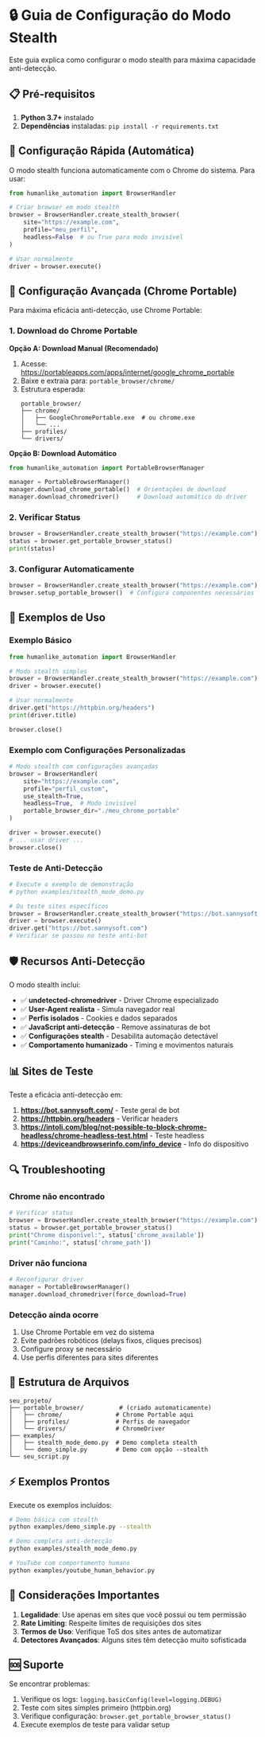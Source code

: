 # 🔒 Guia de Configuração do Modo Stealth

Este guia explica como configurar o modo stealth para máxima capacidade anti-detecção.

## 📋 Pré-requisitos

1. **Python 3.7+** instalado
2. **Dependências** instaladas: `pip install -r requirements.txt`

## 🚀 Configuração Rápida (Automática)

O modo stealth funciona automaticamente com o Chrome do sistema. Para usar:

```python
from humanlike_automation import BrowserHandler

# Criar browser em modo stealth
browser = BrowserHandler.create_stealth_browser(
    site="https://example.com",
    profile="meu_perfil",
    headless=False  # ou True para modo invisível
)

# Usar normalmente
driver = browser.execute()
```

## 🔧 Configuração Avançada (Chrome Portable)

Para máxima eficácia anti-detecção, use Chrome Portable:

### 1. Download do Chrome Portable

**Opção A: Download Manual (Recomendado)**
1. Acesse: https://portableapps.com/apps/internet/google_chrome_portable
2. Baixe e extraia para: `portable_browser/chrome/`
3. Estrutura esperada:
   ```
   portable_browser/
   ├── chrome/
   │   ├── GoogleChromePortable.exe  # ou chrome.exe
   │   └── ...
   ├── profiles/
   └── drivers/
   ```

**Opção B: Download Automático**
```python
from humanlike_automation import PortableBrowserManager

manager = PortableBrowserManager()
manager.download_chrome_portable()  # Orientações de download
manager.download_chromedriver()     # Download automático do driver
```

### 2. Verificar Status

```python
browser = BrowserHandler.create_stealth_browser("https://example.com")
status = browser.get_portable_browser_status()
print(status)
```

### 3. Configurar Automaticamente

```python
browser = BrowserHandler.create_stealth_browser("https://example.com")
browser.setup_portable_browser()  # Configura componentes necessários
```

## 🎯 Exemplos de Uso

### Exemplo Básico
```python
from humanlike_automation import BrowserHandler

# Modo stealth simples
browser = BrowserHandler.create_stealth_browser("https://example.com")
driver = browser.execute()

# Usar normalmente
driver.get("https://httpbin.org/headers")
print(driver.title)

browser.close()
```

### Exemplo com Configurações Personalizadas
```python
# Modo stealth com configurações avançadas
browser = BrowserHandler(
    site="https://example.com",
    profile="perfil_custom",
    use_stealth=True,
    headless=True,  # Modo invisível
    portable_browser_dir="./meu_chrome_portable"
)

driver = browser.execute()
# ... usar driver ...
browser.close()
```

### Teste de Anti-Detecção
```python
# Execute o exemplo de demonstração
# python examples/stealth_mode_demo.py

# Ou teste sites específicos
browser = BrowserHandler.create_stealth_browser("https://bot.sannysoft.com")
driver = browser.execute()
driver.get("https://bot.sannysoft.com")
# Verificar se passou no teste anti-bot
```

## 🛡️ Recursos Anti-Detecção

O modo stealth inclui:

- ✅ **undetected-chromedriver** - Driver Chrome especializado
- ✅ **User-Agent realista** - Simula navegador real
- ✅ **Perfis isolados** - Cookies e dados separados
- ✅ **JavaScript anti-detecção** - Remove assinaturas de bot
- ✅ **Configurações stealth** - Desabilita automação detectável
- ✅ **Comportamento humanizado** - Timing e movimentos naturais

## 📊 Sites de Teste

Teste a eficácia anti-detecção em:

1. **https://bot.sannysoft.com/** - Teste geral de bot
2. **https://httpbin.org/headers** - Verificar headers
3. **https://intoli.com/blog/not-possible-to-block-chrome-headless/chrome-headless-test.html** - Teste headless
4. **https://deviceandbrowserinfo.com/info_device** - Info do dispositivo

## 🔍 Troubleshooting

### Chrome não encontrado
```python
# Verificar status
browser = BrowserHandler.create_stealth_browser("https://example.com")
status = browser.get_portable_browser_status()
print("Chrome disponível:", status['chrome_available'])
print("Caminho:", status['chrome_path'])
```

### Driver não funciona
```python
# Reconfigurar driver
manager = PortableBrowserManager()
manager.download_chromedriver(force_download=True)
```

### Detecção ainda ocorre
1. Use Chrome Portable em vez do sistema
2. Evite padrões robóticos (delays fixos, cliques precisos)
3. Configure proxy se necessário
4. Use perfis diferentes para sites diferentes

## 📁 Estrutura de Arquivos

```
seu_projeto/
├── portable_browser/          # (criado automaticamente)
│   ├── chrome/               # Chrome Portable aqui
│   ├── profiles/             # Perfis de navegador
│   └── drivers/              # ChromeDriver
├── examples/
│   ├── stealth_mode_demo.py  # Demo completa stealth
│   └── demo_simple.py        # Demo com opção --stealth
└── seu_script.py
```

## ⚡ Exemplos Prontos

Execute os exemplos incluídos:

```bash
# Demo básica com stealth
python examples/demo_simple.py --stealth

# Demo completa anti-detecção
python examples/stealth_mode_demo.py

# YouTube com comportamento humano
python examples/youtube_human_behavior.py
```

## 🚨 Considerações Importantes

1. **Legalidade**: Use apenas em sites que você possui ou tem permissão
2. **Rate Limiting**: Respeite limites de requisições dos sites
3. **Termos de Uso**: Verifique ToS dos sites antes de automatizar
4. **Detectores Avançados**: Alguns sites têm detecção muito sofisticada

## 🆘 Suporte

Se encontrar problemas:

1. Verifique os logs: `logging.basicConfig(level=logging.DEBUG)`
2. Teste com sites simples primeiro (httpbin.org)
3. Verifique configuração: `browser.get_portable_browser_status()`
4. Execute exemplos de teste para validar setup
